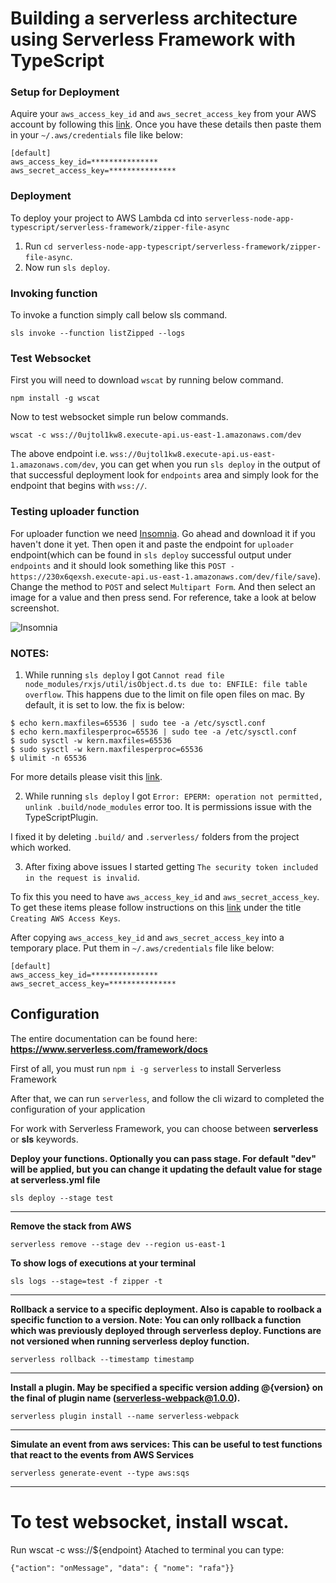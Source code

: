 Building a serverless architecture using Serverless Framework with TypeScript
==

### Setup for Deployment
Aquire your `aws_access_key_id` and `aws_secret_access_key` from your AWS account by following this [link](https://www.serverless.com/framework/docs/providers/aws/guide/credentials/). Once you have these details then paste them in your `~/.aws/credentials` file like below:

```
[default]
aws_access_key_id=***************
aws_secret_access_key=***************
```

### Deployment
To deploy your project to AWS Lambda cd into `serverless-node-app-typescript/serverless-framework/zipper-file-async`
1. Run `cd serverless-node-app-typescript/serverless-framework/zipper-file-async`.
2. Now run `sls deploy`.

### Invoking function
To invoke a function simply call below sls command.

```
sls invoke --function listZipped --logs
```

### Test Websocket
First you will need to download `wscat` by running below command.

```
npm install -g wscat
```

Now to test websocket simple run below commands.

```
wscat -c wss://0ujtol1kw8.execute-api.us-east-1.amazonaws.com/dev
```

The above endpoint i.e. `wss://0ujtol1kw8.execute-api.us-east-1.amazonaws.com/dev`, you can get when you run `sls deploy` in the output of that successful deployment look for `endpoints` area and simply look for the endpoint that begins with `wss://`.

### Testing uploader function
For uploader function we need [Insomnia](https://insomnia.rest/download). Go ahead and download it if you haven't done it yet. Then open it and paste the endpoint for `uploader` endpoint(which can be found in `sls deploy` successful output under `endpoints` and it should look something like this `POST - https://230x6qexsh.execute-api.us-east-1.amazonaws.com/dev/file/save`). Change the method to `POST` and select `Multipart Form`. And then select an image for a value and then press send. For reference, take a look at below screenshot.

![Insomnia](screenshots/insomnia.png)

### NOTES:
1. While running `sls deploy` I got `Cannot read file node_modules/rxjs/util/isObject.d.ts due to: ENFILE: file table overflow`. This happens due to the limit on file open files on mac. By default, it is set to low. the fix is below:
```
$ echo kern.maxfiles=65536 | sudo tee -a /etc/sysctl.conf
$ echo kern.maxfilesperproc=65536 | sudo tee -a /etc/sysctl.conf
$ sudo sysctl -w kern.maxfiles=65536
$ sudo sysctl -w kern.maxfilesperproc=65536
$ ulimit -n 65536
```

For more details please visit this [link](http://blog.mact.me/2014/10/22/yosemite-upgrade-changes-open-file-limit).

2. While running `sls deploy` I got `Error: EPERM: operation not permitted, unlink .build/node_modules` error too. It is permissions issue with the TypeScriptPlugin.

I fixed it by deleting `.build/` and `.serverless/` folders from the project which worked.

3. After fixing above issues I started getting `The security token included in the request is invalid`.

To fix this you need to have `aws_access_key_id` and `aws_secret_access_key`. To get these items please follow instructions on this [link](https://www.serverless.com/framework/docs/providers/aws/guide/credentials/) under the title `Creating AWS Access Keys`.

After copying `aws_access_key_id` and `aws_secret_access_key` into a temporary place. Put them in `~/.aws/credentials` file like below:

```
[default]
aws_access_key_id=***************
aws_secret_access_key=***************
```

Configuration
-
The entire documentation can be found here: **https://www.serverless.com/framework/docs**

First of all, you must run ```npm i -g serverless``` to install Serverless Framework

After that, we can run `serverless`, and follow the cli wizard to completed the configuration of your application

For work with Serverless Framework, you can choose between **serverless** or **sls** keywords.

**Deploy your functions. Optionally you can pass stage. For default "dev" will be applied, but you can change it updating the default value for stage at serverless.yml file**
```
sls deploy --stage test
```
---
**Remove the stack from AWS**
```
serverless remove --stage dev --region us-east-1
````
**To show logs of executions at your terminal**
```
sls logs --stage=test -f zipper -t 
```
---
**Rollback a service to a specific deployment.
Also is capable to roolback a specific function to a version.
Note: You can only rollback a function which was previously deployed through serverless deploy. Functions are not versioned when running serverless deploy function.**
```
serverless rollback --timestamp timestamp
```
---
**Install a plugin. May be specified a specific version adding @{version}
on the final of plugin name (serverless-webpack@1.0.0).**
````
serverless plugin install --name serverless-webpack
````
---
**Simulate an event from aws services:
This can be useful to test functions that react
to the events from AWS Services**
````
serverless generate-event --type aws:sqs
````
---
To test websocket, install wscat.
==
Run wscat -c wss://${endpoint}
Atached to terminal you can type: 
````
{"action": "onMessage", "data": { "nome": "rafa"}}
````
